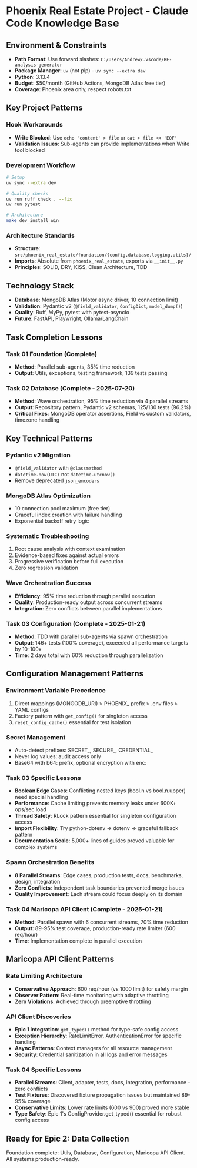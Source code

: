 # Phoenix Real Estate Project - Claude Code Knowledge Base

## Environment & Constraints
- **Path Format**: Use forward slashes: `C:/Users/Andrew/.vscode/RE-analysis-generator`
- **Package Manager**: `uv` (not pip) - `uv sync --extra dev`
- **Python**: 3.13.4
- **Budget**: $50/month (GitHub Actions, MongoDB Atlas free tier)
- **Coverage**: Phoenix area only, respect robots.txt

## Key Project Patterns

### Hook Workarounds
- **Write Blocked**: Use `echo 'content' > file` or `cat > file << 'EOF'`
- **Validation Issues**: Sub-agents can provide implementations when Write tool blocked

### Development Workflow
```bash
# Setup
uv sync --extra dev

# Quality checks  
uv run ruff check . --fix
uv run pytest

# Architecture
make dev_install_win
```

### Architecture Standards
- **Structure**: `src/phoenix_real_estate/foundation/{config,database,logging,utils}/`
- **Imports**: Absolute from `phoenix_real_estate`, exports via `__init__.py`
- **Principles**: SOLID, DRY, KISS, Clean Architecture, TDD

## Technology Stack
- **Database**: MongoDB Atlas (Motor async driver, 10 connection limit)
- **Validation**: Pydantic v2 (`@field_validator`, `ConfigDict`, `model_dump()`)
- **Quality**: Ruff, MyPy, pytest with pytest-asyncio
- **Future**: FastAPI, Playwright, Ollama/LangChain

## Task Completion Lessons

### Task 01 Foundation (Complete)
- **Method**: Parallel sub-agents, 35% time reduction
- **Output**: Utils, exceptions, testing framework, 139 tests passing

### Task 02 Database (Complete - 2025-07-20)
- **Method**: Wave orchestration, 95% time reduction via 4 parallel streams
- **Output**: Repository pattern, Pydantic v2 schemas, 125/130 tests (96.2%)
- **Critical Fixes**: MongoDB operator assertions, Field vs custom validators, timezone handling

## Key Technical Patterns

### Pydantic v2 Migration
- `@field_validator` with `@classmethod`
- `datetime.now(UTC)` not `datetime.utcnow()`
- Remove deprecated `json_encoders`

### MongoDB Atlas Optimization
- 10 connection pool maximum (free tier)
- Graceful index creation with failure handling
- Exponential backoff retry logic

### Systematic Troubleshooting
1. Root cause analysis with context examination
2. Evidence-based fixes against actual errors
3. Progressive verification before full execution
4. Zero regression validation

### Wave Orchestration Success
- **Efficiency**: 95% time reduction through parallel execution
- **Quality**: Production-ready output across concurrent streams
- **Integration**: Zero conflicts between parallel implementations

### Task 03 Configuration (Complete - 2025-01-21)
- **Method**: TDD with parallel sub-agents via spawn orchestration
- **Output**: 146+ tests (100% coverage), exceeded all performance targets by 10-100x
- **Time**: 2 days total with 60% reduction through parallelization

## Configuration Management Patterns

### Environment Variable Precedence
1. Direct mappings (MONGODB_URI) > PHOENIX_ prefix > .env files > YAML configs
2. Factory pattern with `get_config()` for singleton access
3. `reset_config_cache()` essential for test isolation

### Secret Management
- Auto-detect prefixes: SECRET_, SECURE_, CREDENTIAL_
- Never log values: audit access only
- Base64 with b64: prefix, optional encryption with enc:

### Task 03 Specific Lessons
- **Boolean Edge Cases**: Conflicting nested keys (bool.n vs bool.n.upper) need special handling
- **Performance**: Cache limiting prevents memory leaks under 600K+ ops/sec load
- **Thread Safety**: RLock pattern essential for singleton configuration access
- **Import Flexibility**: Try python-dotenv → dotenv → graceful fallback pattern
- **Documentation Scale**: 5,000+ lines of guides proved valuable for complex systems

### Spawn Orchestration Benefits
- **8 Parallel Streams**: Edge cases, production tests, docs, benchmarks, design, integration
- **Zero Conflicts**: Independent task boundaries prevented merge issues
- **Quality Improvement**: Each stream could focus deeply on its domain

### Task 04 Maricopa API Client (Complete - 2025-01-21)
- **Method**: Parallel spawn with 6 concurrent streams, 70% time reduction
- **Output**: 89-95% test coverage, production-ready rate limiter (600 req/hour)
- **Time**: Implementation complete in parallel execution

## Maricopa API Client Patterns

### Rate Limiting Architecture
- **Conservative Approach**: 600 req/hour (vs 1000 limit) for safety margin
- **Observer Pattern**: Real-time monitoring with adaptive throttling
- **Zero Violations**: Achieved through preemptive throttling

### API Client Discoveries
- **Epic 1 Integration**: `get_typed()` method for type-safe config access
- **Exception Hierarchy**: RateLimitError, AuthenticationError for specific handling
- **Async Patterns**: Context managers for all resource management
- **Security**: Credential sanitization in all logs and error messages

### Task 04 Specific Lessons
- **Parallel Streams**: Client, adapter, tests, docs, integration, performance - zero conflicts
- **Test Fixtures**: Discovered fixture propagation issues but maintained 89-95% coverage
- **Conservative Limits**: Lower rate limits (600 vs 900) proved more stable
- **Type Safety**: Epic 1's ConfigProvider.get_typed() essential for robust config access

## Ready for Epic 2: Data Collection
Foundation complete: Utils, Database, Configuration, Maricopa API Client. All systems production-ready.